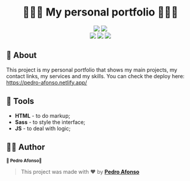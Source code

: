 <h1 align="center">
   👨🏽‍🎨 My personal portfolio 👨🏽‍💻
</h1>

<p align="center">
  <img src="https://img.shields.io/static/v1?label=license&message=MIT&color=8022F5&style=flat">
  <a href="https://www.linkedin.com/in/pedro-afonso-lkdn/"><img src="https://img.shields.io/static/v1?label=made%20by&message=Pedro&color=4B00A8&style=flat"></a>
  <br/>
  <img src="https://img.shields.io/badge/-HTML-orangered?logo=html5&logoColor=white&style=for-the-badge">
  <img src="https://img.shields.io/badge/-Sass-hotpink?logo=sass&logoColor=white&style=for-the-badge">
  <img src="https://img.shields.io/badge/-JavaScript-gold?logo=javascript&logoColor=white&style=for-the-badge">
  
</p>

## 📖 About

This project is my personal portfolio that shows my main projects, my contact links, my services and my skills.
You can check the deploy here: https://pedro-afonso.netlify.app/

## 🧰 Tools

- **HTML** - to do markup;
- **Sass** - to style the interface;
- **JS** - to deal with logic;

## 🦸‍♂️ Author
<p>
 <sub><strong>🌟 Pedro Afonso🌟</strong></sub>
</p>

>This project was made with ❤️ by **[Pedro Afonso](https://www.linkedin.com/in/pedro-afonso-lkdn/)**
